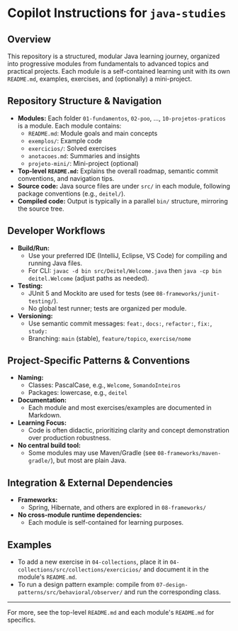 # Copilot Instructions for `java-studies`

## Overview

This repository is a structured, modular Java learning journey, organized into progressive modules from fundamentals to advanced topics and practical projects. Each module is a self-contained learning unit with its own `README.md`, examples, exercises, and (optionally) a mini-project.

## Repository Structure & Navigation

- **Modules:** Each folder `01-fundamentos`, `02-poo`, ..., `10-projetos-praticos` is a module. Each module contains:
  - `README.md`: Module goals and main concepts
  - `exemplos/`: Example code
  - `exercicios/`: Solved exercises
  - `anotacoes.md`: Summaries and insights
  - `projeto-mini/`: Mini-project (optional)
- **Top-level `README.md`:** Explains the overall roadmap, semantic commit conventions, and navigation tips.
- **Source code:** Java source files are under `src/` in each module, following package conventions (e.g., `deitel/`).
- **Compiled code:** Output is typically in a parallel `bin/` structure, mirroring the source tree.

## Developer Workflows

- **Build/Run:**
  - Use your preferred IDE (IntelliJ, Eclipse, VS Code) for compiling and running Java files.
  - For CLI: `javac -d bin src/Deitel/Welcome.java` then `java -cp bin deitel.Welcome` (adjust paths as needed).
- **Testing:**
  - JUnit 5 and Mockito are used for tests (see `08-frameworks/junit-testing/`).
  - No global test runner; tests are organized per module.
- **Versioning:**
  - Use semantic commit messages: `feat:`, `docs:`, `refactor:`, `fix:`, `study:`
  - Branching: `main` (stable), `feature/topico`, `exercise/nome`

## Project-Specific Patterns & Conventions

- **Naming:**
  - Classes: PascalCase, e.g., `Welcome`, `SomandoInteiros`
  - Packages: lowercase, e.g., `deitel`
- **Documentation:**
  - Each module and most exercises/examples are documented in Markdown.
- **Learning Focus:**
  - Code is often didactic, prioritizing clarity and concept demonstration over production robustness.
- **No central build tool:**
  - Some modules may use Maven/Gradle (see `08-frameworks/maven-gradle/`), but most are plain Java.

## Integration & External Dependencies

- **Frameworks:**
  - Spring, Hibernate, and others are explored in `08-frameworks/`
- **No cross-module runtime dependencies:**
  - Each module is self-contained for learning purposes.

## Examples

- To add a new exercise in `04-collections`, place it in `04-collections/src/collections/exercicios/` and document it in the module's `README.md`.
- To run a design pattern example: compile from `07-design-patterns/src/behavioral/observer/` and run the corresponding class.

---

For more, see the top-level `README.md` and each module's `README.md` for specifics.
